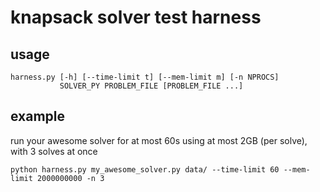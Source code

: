 knapsack solver test harness
============================

usage
-----

    harness.py [-h] [--time-limit t] [--mem-limit m] [-n NPROCS]
               SOLVER_PY PROBLEM_FILE [PROBLEM_FILE ...]

example
-------

run your awesome solver for at most 60s using at most 2GB (per solve), with 3 solves at once

    python harness.py my_awesome_solver.py data/ --time-limit 60 --mem-limit 2000000000 -n 3

